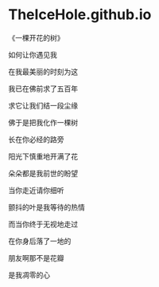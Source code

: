 # TheIceHole.github.io
《一棵开花的树》

如何让你遇见我

在我最美丽的时刻为这

我已在佛前求了五百年

求它让我们结一段尘缘

佛于是把我化作一棵树

长在你必经的路旁

阳光下慎重地开满了花

朵朵都是我前世的盼望

当你走近请你细听

颤抖的叶是我等待的热情

而当你终于无视地走过

在你身后落了一地的

朋友啊那不是花瓣

是我凋零的心
